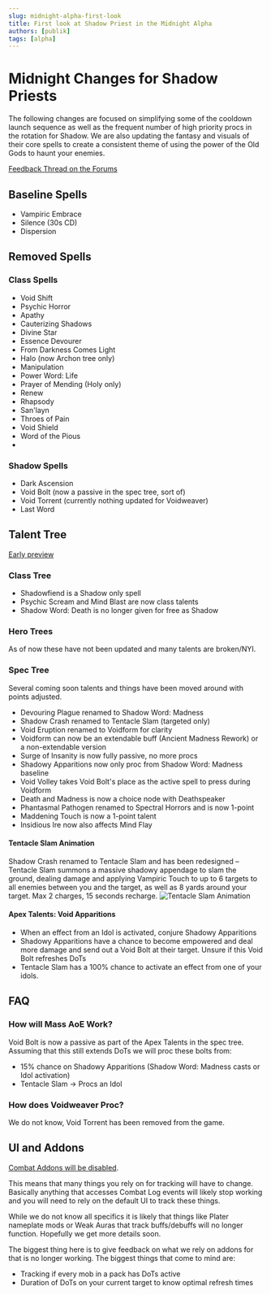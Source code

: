```yaml
---
slug: midnight-alpha-first-look
title: First look at Shadow Priest in the Midnight Alpha
authors: [publik]
tags: [alpha]
---
```


# Midnight Changes for Shadow Priests
The following changes are focused on simplifying some of the cooldown launch sequence as well as the frequent number of high priority procs in the rotation for Shadow. We are also updating the fantasy and visuals of their core spells to create a consistent theme of using the power of the Old Gods to haunt your enemies.

[Feedback Thread on the Forums](https://eu.forums.blizzard.com/en/wow/t/feedback-priests/590298)

## Baseline Spells
- Vampiric Embrace
- Silence (30s CD)
- Dispersion

## Removed Spells
### Class Spells
- Void Shift
- Psychic Horror
- Apathy
- Cauterizing Shadows
- Divine Star
- Essence Devourer
- From Darkness Comes Light
- Halo (now Archon tree only)
- Manipulation
- Power Word: Life
- Prayer of Mending (Holy only)
- Renew
- Rhapsody
- San'layn
- Throes of Pain
- Void Shield
- Word of the Pious
- 
### Shadow Spells
- Dark Ascension
- Void Bolt (now a passive in the spec tree, sort of)
- Void Torrent (currently nothing updated for Voidweaver)
- Last Word

## Talent Tree
[Early preview](https://www.wowhead.com/news/all-talents-tree-on-midnight-alpha-so-many-new-talents-378673#priest-shadow)

### Class Tree
- Shadowfiend is a Shadow only spell
- Psychic Scream and Mind Blast are now class talents
- Shadow Word: Death is no longer given for free as Shadow

### Hero Trees
As of now these have not been updated and many talents are broken/NYI.

### Spec Tree
Several coming soon talents and things have been moved around with points adjusted.

- Devouring Plague renamed to Shadow Word: Madness
- Shadow Crash renamed to Tentacle Slam (targeted only)
- Void Eruption renamed to Voidform for clarity
- Voidform can now be an extendable buff (Ancient Madness Rework) or a non-extendable version
- Surge of Insanity is now fully passive, no more procs
- Shadowy Apparitions now only proc from Shadow Word: Madness baseline
- Void Volley takes Void Bolt's place as the active spell to press during Voidform
- Death and Madness is now a choice node with Deathspeaker
- Phantasmal Pathogen renamed to Spectral Horrors and is now 1-point
- Maddening Touch is now a 1-point talent
- Insidious Ire now also affects Mind Flay

#### Tentacle Slam Animation
Shadow Crash renamed to Tentacle Slam and has been redesigned – Tentacle Slam summons a massive shadowy appendage to slam the ground, dealing damage and applying Vampiric Touch to up to 6 targets to all enemies between you and the target, as well as 8 yards around your target. Max 2 charges, 15 seconds recharge.
![Tentacle Slam Animation](tentacle_slam.gif)

#### Apex Talents: Void Apparitions
- When an effect from an Idol is activated, conjure Shadowy Apparitions
- Shadowy Apparitions have a chance to become empowered and deal more damage and send out a Void Bolt at their target. Unsure if this Void Bolt refreshes DoTs
- Tentacle Slam has a 100% chance to activate an effect from one of your idols.

## FAQ

### How will Mass AoE Work?
Void Bolt is now a passive as part of the Apex Talents in the spec tree. Assuming that this still extends DoTs we will proc these bolts from:
- 15% chance on Shadowy Apparitions (Shadow Word: Madness casts or Idol activation)
- Tentacle Slam -> Procs an Idol

### How does Voidweaver Proc?
We do not know, Void Torrent has been removed from the game.

## UI and Addons
[Combat Addons will be disabled](https://www.wowhead.com/news/combat-addons-disabled-in-end-game-content-in-midnight-378679?utm_source=discord-webhook).

This means that many things you rely on for tracking will have to change. Basically anything that accesses Combat Log events will likely stop working and you will need to rely on the default UI to track these things.

While we do not know all specifics it is likely that things like Plater nameplate mods or Weak Auras that track buffs/debuffs will no longer function. Hopefully we get more details soon.

The biggest thing here is to give feedback on what we rely on addons for that is no longer working. The biggest things that come to mind are:
- Tracking if every mob in a pack has DoTs active
- Duration of DoTs on your current target to know optimal refresh times